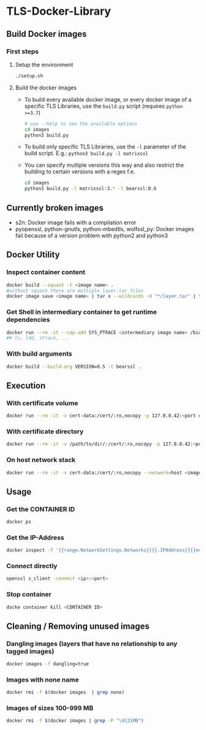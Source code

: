 # TLS-Docker-Library

## Build Docker images

### First steps

1. Setup the environment

   ```bash
   ./setup.sh
   ```
2. Build the docker images
   * To build every available docker image, or every docker image of a specific TLS Libraries, use the `build.py` script (requires `python >=3.7`)

     ```bash
     # use --help to see the available options
     cd images
     python3 build.py
     ```
   * To build only specific TLS Libraries, use the `-l` parameter of the build script. E.g.: `python3 build.py -l matrixssl`
   * You can specify multiple versions this way and also restrict the building to certain versions with a regex f.e.

     ```bash
     cd images
     python3 build.py -l matrixssl:3.* -l bearssl:0.6
     ```

## Currently broken images

- s2n: Docker image fails with a compilation error
- pyopenssl, python-gnutls, python-mbedtls, wolfssl_py: Docker images fail because of a version problem with python2 and python3

## Docker Utility

### Inspect container content

```bash
docker build --squash -t <image name> . 
#without squash there are multiple layer.tar files
docker image save <image name> | tar x --wildcards -O "*/layer.tar" | tar t
```

### Get Shell in intermediary container to get runtime dependencies

```bash
docker run --rm -it --cap-add SYS_PTRACE <intermediary image name> /bin/sh 
## ls, ldd, strace, ...
```

### With build arguments

```bash
docker build --build-arg VERSION=0.5 -t bearssl .
```

## Execution

### With certificate volume

```bash
docker run --rm -it -v cert-data:/cert/:ro,nocopy -p 127.0.0.42:<port on host>:<port of internal tls server> <image name> options...
```

### With certificate directory

```bash
docker run --rm -it -v /path/to/dir/:/cert/:ro,nocopy -p 127.0.0.42:<port on host>:<port of internal tls server> <image name> options...
```

### On host network stack

```bash
docker run --rm -it -v cert-data:/cert/:ro,nocopy --network=host <image name> options...
```

## Usage

### Get the CONTAINER ID

```bash
docker ps
```

### Get the IP-Address

```bash
docker inspect -f '{{range.NetworkSettings.Networks}}{{.IPAddress}}{{end}}' <CONTAINER ID>
```

### Connect directly

```bash
openssl s_client -connect <ip>:<port>
```

### Stop container

```bash
docke container kill <CONTAINER ID>
```

## Cleaning / Removing unused images

### Dangling images (layers that have no relationship to any tagged images)

```bash
docker images -f dangling=true
```

### Images with none name

```bash
docker rmi -f $(docker images  | grep none)
```

### Images of sizes 100-999 MB

```bash
docker rmi -f $(docker images | grep -P "\d{3}MB")
```

